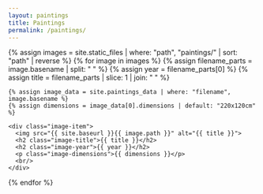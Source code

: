 ```yaml
---
layout: paintings
title: Paintings
permalink: /paintings/
---
```


<div class="image-container">
  {% assign images = site.static_files | where: "path", "paintings/" | sort: "path" | reverse %}
  {% for image in images %}
    {% assign filename_parts = image.basename | split: " " %}
    {% assign year = filename_parts[0] %}
    {% assign title = filename_parts | slice: 1 | join: " " %}

    {% assign image_data = site.paintings_data | where: "filename", image.basename %}
    {% assign dimensions = image_data[0].dimensions | default: "220x120cm" %}

    <div class="image-item">
      <img src="{{ site.baseurl }}{{ image.path }}" alt="{{ title }}">
      <h2 class="image-title">{{ title }}</h2>
      <h2 class="image-year">{{ year }}</h2>
      <p class="image-dimensions">{{ dimensions }}</p>
      <br/>
    </div>
  {% endfor %}
</div>
